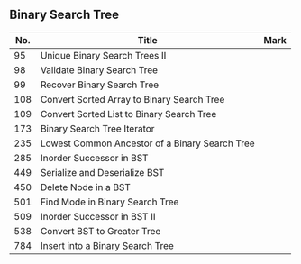 ## Binary Search Tree
| No.  | Title                                                       | Mark |
|------|-------------------------------------------------------------|------|
| 95 | Unique Binary Search Trees II | |
| 98 | Validate Binary Search Tree | |
| 99 | Recover Binary Search Tree | |
| 108 | Convert Sorted Array to Binary Search Tree | |
| 109 | Convert Sorted List to Binary Search Tree | |
| 173 | Binary Search Tree Iterator | |
| 235 | Lowest Common Ancestor of a Binary Search Tree | |
| 285 | Inorder Successor in BST | |
| 449 | Serialize and Deserialize BST | |
| 450 | Delete Node in a BST | |
| 501 | Find Mode in Binary Search Tree | |
| 509 | Inorder Successor in BST II | |
| 538 | Convert BST to Greater Tree | |
| 784 | Insert into a Binary Search Tree | |
